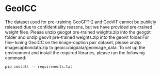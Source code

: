 # GeoICC
The dataset used for pre-training GeoGPT-2 and GeoViT cannot be publicly released due to confidentiality reasons, but we have provided pre-trained weight files. Please unzip geogpt pre-trained weights.zip into the geogpt folder and unzip geovit pre-trained weights.zip into the geovit folder.For fine-tuning GeoICC on the image-caption pair dataset, please unzip imagecaptiondata.zip to geoicc/bigdata/geoimage_data.
To set up the environment and install the required libraries, please run the following command:
 
```bash
pip install -r requirements.txt
